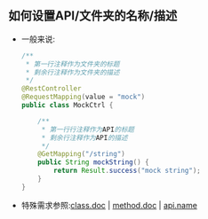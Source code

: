 
## 如何设置API/文件夹的名称/描述

 * 一般来说:

    ```java
    /**
     * 第一行注释作为文件夹的标题
     * 剩余行注释作为文件夹的描述
     */
    @RestController
    @RequestMapping(value = "mock")
    public class MockCtrl {
    
        /**
         * 第一行行注释作为API的标题
         * 剩余行注释作为API的描述
         */
        @GetMapping("/string")
        public String mockString() {
            return Result.success("mock string");
        }
    }
    ```
 
 * 特殊需求参照:[class.doc](/setting/rules/class_doc.html) | [method.doc](/setting/rules/method_doc.html) | [api.name](/setting/rules/api_name.html)